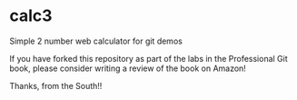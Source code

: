 # calc3
Simple 2 number web calculator for git demos

If you have forked this repository as part of the labs in the Professional Git book, please consider writing a review of the book on Amazon!

Thanks, from the South!!
